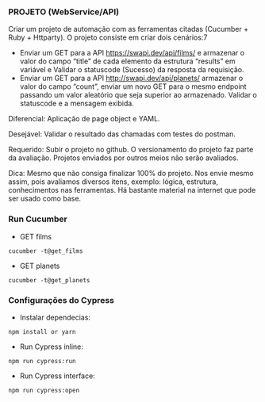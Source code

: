 ### PROJETO (WebService/API)

Criar um projeto de automação com as ferramentas citadas (Cucumber + Ruby + Httparty).
O projeto consiste em criar dois cenários:7
- Enviar um GET para a API https://swapi.dev/api/films/ e armazenar o valor do campo “title” de cada elemento da estrutura “results” em variável e Validar o statuscode (Sucesso) da resposta da requisição.
- Enviar um GET para a API http://swapi.dev/api/planets/ armazenar o valor do campo “count”, enviar um novo GET para o mesmo endpoint passando um valor aleatório que seja superior ao armazenado. Validar o statuscode e a mensagem exibida.


Diferencial: Aplicação de page object e YAML.

Desejável: Validar o resultado das chamadas com testes do postman.

Requerido: Subir o projeto no github. O versionamento do projeto faz parte da avaliação. Projetos enviados por outros meios não serão avaliados.

Dica: Mesmo que não consiga finalizar 100% do projeto. Nos envie mesmo assim, pois avaliamos diversos itens, exemplo: lógica, estrutura, conhecimentos nas ferramentas. Há bastante material na internet que pode ser usado como base.

### Run Cucumber
- GET films
```
cucumber -t@get_films
```
- GET planets
```
cucumber -t@get_planets
```

### Configurações do Cypress
- Instalar dependecias: 
```
npm install or yarn
```
- Run Cypress inline:
```
npm run cypress:run
```
- Run Cypress interface:
```
npm run cypress:open
```
